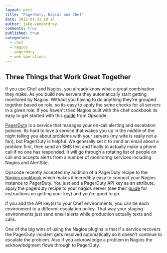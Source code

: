 ```yaml
---
layout: post
title: "PagerDuty, Nagios and Chef"
date: 2012-01-31 10:14
author: jake-vanderdray
comments: true
published: true
categories:
  - chef
  - nagios
  - pagerduty
  - web operations
---
```


## Three Things that Work Great Together

If you use Chef and Nagios, you already know what a great combination they make.  As you build new servers they automatically start getting monitored by Nagios.  Without you having to do anything they're grouped together based on role, so its easy to apply the same checks for all servers in a given role.  If you haven't tried Nagios built with the chef cookbook its easy to get started with this [guide](http://wiki.opscode.com/display/chef/Nagios+Quick+Start) from Opscode.

[PagerDuty](http://www.pagerduty.com/]) is a service that manages your on-call alerting and escalation policies.  Its hard to love a service that wakes you up in the middle of the night telling you about problems with your servers (my wife is really not a fan), but PagerDuty is helpful.  We generally set it to send an email about a problem first, then send an SMS text and finally to actually make a phone call if no one has responded.  It will go through a rotating list of people on call and accepts alerts from a number of monitoring services including Nagios and AlertSite.

Opscode recently accepted my addition of a PagerDuty recipe to the [Nagios cookbook](https://github.com/opscode/cookbooks/tree/master/nagios) which makes it incredibly easy to connect your Nagios instance to PagerDuty.  You just add a PagerDuty API key as an attribute, apply the pagerduty recipe to your nagios server (see their [guide](http://www.pagerduty.com/docs/guides/nagios-integration-guide) for instructions on getting your key) and you're good to go.

If you add the API key(s) to your Chef environments, you can tie each environment to a different escalation policy.  That way your staging environments just send email alerts while production actually texts and calls.

One of the big wins of using the Nagios plugins is that if a service recovers the PagerDuty incident gets resolved automatically so it doesn't continue to escalate the problem.  Also if you acknowledge a problem in Nagios the acknowledgment flows through to PagerDuty.

